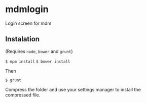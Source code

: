 mdmlogin
========

Login screen for mdm

Instalation
-----------

(Requires `node`, `bower` and `grunt`)

`$ npm install`
`$ bower install`

Then

`$ grunt`

Compress the folder and use your settings manager to install the compressed file.